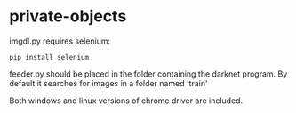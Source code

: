 # private-objects

imgdl.py requires selenium:

`` pip install selenium ``


feeder.py should be placed in the folder containing the darknet program. By default it searches for images in a folder named 'train'


Both windows and linux versions of chrome driver are included.
